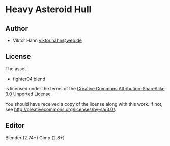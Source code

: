 Heavy Asteroid Hull
==================

Author
------

* Viktor Hahn <viktor.hahn@web.de>

License
-------

The asset

* fighter04.blend

is licensed under the terms of the
[Creative Commons Attribution-ShareAlike 3.0 Unported License](../../COPYING).

You should have received a copy of the license along with this
work.  If not, see <http://creativecommons.org/licenses/by-sa/3.0/>.

Editor
------

Blender (2.74+)
Gimp (2.8+)
